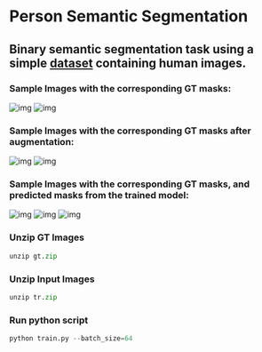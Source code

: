 # Person Semantic Segmentation

## Binary semantic segmentation task using a simple [dataset](https://github.com/VikramShenoy97/Human-Segmentation-Dataset.git) containing human images.

### Sample Images with the corresponding GT masks:
![img](https://user-images.githubusercontent.com/50166164/207236717-57d57034-0710-491a-afb9-5bfbfd16d83f.png)
![img](https://user-images.githubusercontent.com/50166164/207236880-9bcda4fd-9c20-4c85-acbd-a1ef20f29f41.png)

### Sample Images with the corresponding GT masks after augmentation:
![img](https://user-images.githubusercontent.com/50166164/207237025-342b0868-ab4e-481d-8b00-d1125d9e3ccd.png)
![img](https://user-images.githubusercontent.com/50166164/207237142-8cabfdf0-d6b6-4ceb-83dc-a90ccbf7dda2.png)

### Sample Images with the corresponding GT masks, and predicted masks from the trained model:
![img](https://user-images.githubusercontent.com/50166164/207239707-91b9936a-0fb8-44b1-b738-8d09ea09444e.png)
![img](https://user-images.githubusercontent.com/50166164/207239733-128c710b-e9c1-44aa-a3c9-3284ecba2031.png)
![img](https://user-images.githubusercontent.com/50166164/207239774-7be962c3-89a2-48b6-ba43-3fdc0b392bc6.png)

### Unzip GT Images
```python
unzip gt.zip

```
### Unzip Input Images
```python
unzip tr.zip
```

### Run python script
```python
python train.py --batch_size=64
```
